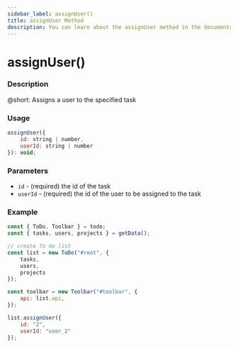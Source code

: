 ```yaml
---
sidebar_label: assignUser()
title: assignUser Method
description: You can learn about the assignUser method in the documentation of the DHTMLX JavaScript To Do List library. Browse developer guides and API reference, try out code examples and live demos, and download a free 30-day evaluation version of DHTMLX To Do List.
---
```


# assignUser()

### Description

@short: Assigns a user to the specified task

### Usage

~~~js
assignUser({
    id: string | number,
    userId: string | number
}): void;
~~~

### Parameters

- `id` - (required) the id of the task
- `userId` - (required) the id of the user to be assigned to the task

### Example

~~~js
const { ToDo, Toolbar } = todo;
const { tasks, users, projects } = getData();

// create To do list
const list = new ToDo("#root", {
    tasks,
    users,
    projects
});

const toolbar = new Toolbar("#toolbar", {
    api: list.api,
});

list.assignUser({
	id: "2",
    userId: "user_2"
});
~~~